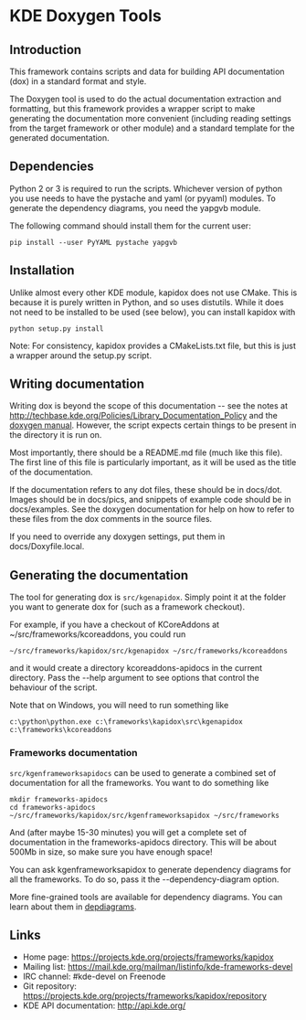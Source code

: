 # KDE Doxygen Tools

## Introduction

This framework contains scripts and data for building API documentation (dox) in
a standard format and style.

The Doxygen tool is used to do the actual documentation extraction and
formatting, but this framework provides a wrapper script to make generating the
documentation more convenient (including reading settings from the target
framework or other module) and a standard template for the generated
documentation.


## Dependencies

Python 2 or 3 is required to run the scripts.  Whichever version of python you
use needs to have the pystache and yaml (or pyyaml) modules.  To generate the
dependency diagrams, you need the yapgvb module.

The following command should install them for the current user:

    pip install --user PyYAML pystache yapgvb


## Installation

Unlike almost every other KDE module, kapidox does not use CMake.  This is
because it is purely written in Python, and so uses distutils.  While it does
not need to be installed to be used (see below), you can install kapidox with

    python setup.py install

Note: For consistency, kapidox provides a CMakeLists.txt file, but this is just
a wrapper around the setup.py script.


## Writing documentation

Writing dox is beyond the scope of this documentation -- see the notes at
<http://techbase.kde.org/Policies/Library_Documentation_Policy> and the [doxygen
manual](http://www.stack.nl/~dimitri/doxygen/manual/).
However, the script expects certain things to be present in the directory it is
run on.

Most importantly, there should be a README.md file (much like this file).  The
first line of this file is particularly important, as it will be used as the
title of the documentation.

If the documentation refers to any dot files, these should be in docs/dot.
Images should be in docs/pics, and snippets of example code should be in
docs/examples.  See the doxygen documentation for help on how to refer to these
files from the dox comments in the source files.

If you need to override any doxygen settings, put them in docs/Doxyfile.local.


## Generating the documentation

The tool for generating dox is `src/kgenapidox`.  Simply point it at the
folder you want to generate dox for (such as a framework checkout).

For example, if you have a checkout of KCoreAddons at
~/src/frameworks/kcoreaddons, you could run

    ~/src/frameworks/kapidox/src/kgenapidox ~/src/frameworks/kcoreaddons

and it would create a directory kcoreaddons-apidocs in the current directory.
Pass the --help argument to see options that control the behaviour of the
script.

Note that on Windows, you will need to run something like

    c:\python\python.exe c:\frameworks\kapidox\src\kgenapidox c:\frameworks\kcoreaddons


### Frameworks documentation

`src/kgenframeworksapidocs` can be used to generate a combined set of
documentation for all the frameworks.  You want to do something like

    mkdir frameworks-apidocs
    cd frameworks-apidocs
    ~/src/frameworks/kapidox/src/kgenframeworksapidox ~/src/frameworks

And (after maybe 15-30 minutes) you will get a complete set of documentation in
the frameworks-apidocs directory.  This will be about 500Mb in size, so make
sure you have enough space!

You can ask kgenframeworksapidox to generate dependency diagrams for all the
frameworks. To do so, pass it the --dependency-diagram option.

More fine-grained tools are available for dependency diagrams. You can learn
about them in [depdiagrams](depdiagrams.html).


## Links

- Home page: <https://projects.kde.org/projects/frameworks/kapidox>
- Mailing list: <https://mail.kde.org/mailman/listinfo/kde-frameworks-devel>
- IRC channel: #kde-devel on Freenode
- Git repository: <https://projects.kde.org/projects/frameworks/kapidox/repository>
- KDE API documentation: <http://api.kde.org/>
